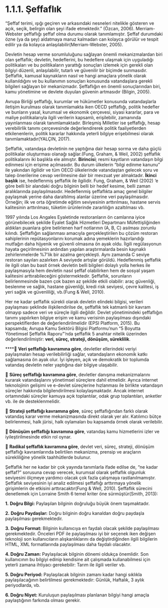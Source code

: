 # 1.1.1. Şeffaflık

“Şeffaf terimi, ışığı geçiren ve arkasındaki nesneleri nitelikle gösteren ve açık, seçik, belirgin olan şeyi ifade etmektedir.” \(Özcan, 2006\). Merriam-Webster şeffaflığı şeffaf olma durumu olarak tanımlamıştır. Şeffaf durumdaki özne \(ya da şey\) aldatmaya maruz kalmadan can kolayca görülür ve tespit edilir ya da kolayca anlaşılabilir\(Merriam-Webster, 2005\).

Devletin hesap verme sorumluluğunu sağlayan önemli mekanizmalardan biri olan şeffaflık; devletin, hedeflerini, bu hedeflere ulaşmak için uyguladığı politikaları ve bu politikaların yarattığı sonuçları izlemek için gerekli olan bilgiyi düzenli, anlaşılabilir, tutarlı ve güvenilir bir biçimde sunmasıdır. Şeffaflık, kamusal kaynakların nasıl ve hangi amaçlara yönelik olarak kullanıldığını ve bu kullanımın sonuçları konusunda vatandaşlara gerekli bilgileri sağlayan bir mekanizmadır. Şeffaflığın en önemli sonuçlarından biri, kamu yönetimine ve devlete duyulan güvenin artmasıdır \(Bilgin, 2005\).

Avrupa Birliği şeffaflığı, kurumlar ve hükümetler konusunda vatandaşlarla iletişim kurulması olarak tanımlamakta iken OECD şeffaflığı, politik hedefler ve bunların yasal, kurumsal ve ekonomik çerçevesi, siyasi kararlar, para ve maliye politikalarıyla ilgili verilerin kapsamlı, erişilebilir, zamanında yayınlanması olarak tanımlamaktadır. Birleşmiş Milletler ise şeffaflığı, hesap verebilirlik tanımı çerçevesinde değerlendirerek politik faaliyetlerden etkilenenlerin, politik kararlar hakkında yeterli bilgiye erişebilmesi olarak tanımlamaktadır\(YALÇIN, 2017\).

Şeffaflık, vatandaşa devletinin ne yaptığına dair hesap sorma ve daha güçlü politikalar oluşturması olanağı sağlar.\(Fung, Graham, & Weil, 2002\) şeffaflık politikalarını iki başlıkla ele almıştır. **Birincisi**; resmi kayıtların vatandaşın bilgi edinmesi için erişime açılmasıdır. Bu durum ülkelerin “bilgi edinme kanunu” ile yakından ilgilidir ve tüm OECD ülkelerinde vatandaştan gelecek soru ve talep önerilerine cevap verilmesine dair bir mevzuat yer almaktadır. **İkinci başlık** ise, hedeflenmiş şeffaflık ile ilgilidir. Fung, Graham, & Weil \(2002\) ‘e göre belli bir alandaki doğru bilginin belli bir hedef kesime, belli zaman aralıklarında paylaşılmasıdır. Hedeflenmiş şeffaflıkta amaç genel bilgiler paylaşmak yerine daha daraltılmış alanlar üzerine veri paylaşılmasıdır. Örneğin; ilk ve orta öğretimde eğitim seviyesinin arttırılması, hastane servis kalitesinin arttırılması, tüketim ürünlerinde zararlılığın azaltılması vb.

1997 yılında Los Angales Eyaletinde restoranların ön camlarına iyice görünebilecek şekilde Eyalet Sağlık Hizmetleri Departmanı Müfettişliğinden aldıkları puanlara göre belirlenen harf notlarının \(A, B, C\) asılması zorunlu kılındı. Şeffaflığın sağlanması amacıyla gerçekleştirilen bu çözüm restoran sahiplerinin repütasyonlarını korumak adına yemeklerin hazırlandığı mutfağın daha hijyenik ve güvenli olmasına ön ayak oldu. İlgili regülasyonun hayata geçirilmesinin ardından yapılan araştırmalarda besin kaynaklı zehirlenmelerde %7’lik bir azalma gerçekleşti. Aynı zamanda C seviye restoran sayıları azalırken A seviyede artışlar görüldü. Hedeflenmiş şeffaflık ile ilgili olan bu basit örnek devletin belli bilgileri dolaylı yolla herkes ile paylaşmasıyla hem devletin nasıl şeffaf olabilirken hem de sosyal yaşam kalitesini arttırabileceğini göstermektedir. Şeffaflık, sorunların belirlenmesinde bazen çok bazen az şekilde etkili olabilir: araç güvenliği, beslenme ve sağlık, hastane güvenliği, kredi risk seviyesi, çevre kalitesi, iş yeri sağlık ve güvenliliği, vb.\(Fung & Well, 2010\).

Her ne kadar şeffaflık sürekli olarak devletin elindeki bilgisi, verileri paylaşması şeklinde ilişkilendirilse de, şeffaflık tek katmanlı bir kavram olmayıp sadece veri ve süreçle ilgili değildir. Devlet yönetimindeki şeffaflığın tanımı yapılırken bilgiye erişim ve kamu verisinin paylaşılması dışındaki perspektiflerden de değerlendirilmelidir \(EPSI Platform, 2015\).  Bu kapsamda; Avrupa Kamu Sektörü Bilgisi Platformu’nun “5 Boyutta Yönetimsel Şeffaflık Raporu"’nda şeffaflık 5 anahtar nitelik üzerinden değerlendirilmiştir: **veri, süreç, strateji, dönüşüm, süreklilik**.

\*\*\*\*🔷 **Veri şeffaflığı kavramına göre**, devletler ellerindeki veriyi paylaşmaları hesap verilebilirliği sağlar, vatandaşların ekonomik katkı sağlamasına ön ayak olur. İyi işleyen, açık ve demokratik bir toplumda vatandaş devletin neler yaptığına dair bilgiye ulaşabilir.

🔷 **Süreç şeffaflığı kavramına göre**, devletler danışma mekanizmalarını kurarak vatandaşlarını yönetimsel süreçlere dahil etmelidir. Ayrıca internet teknolojinin gelişimi ve e-devlet süreçlerine hızlanması ile birlikte vatandaşın süreçler hakkında bilgilendirilmesi kolaylaşmaktadır. Ancak  internet ortamındaki süreçler kamuya açık toplantılar, odak grup toplantıları, anketler vb. ile de desteklenmelidir.

🔷 **Strateji şeffaflığı kavramına göre**, süreç şeffaflığından farklı olarak vatandaş karar verme mekanizmasında direkt olarak yer alır. Katılımcı bütçe belirlenmesi, halk jürisi, halk oylamaları bu kapsamda örnek olarak verilebilir.

🔷 **Dönüşüm şeffaflığı kavramına göre**, vatandaş kamu hizmetlerini izler ve iyileştirilmesinde etkin rol oynar.

🔷 **Radikal şeffaflık kavramına göre**, devlet veri, süreç, strateji, dönüşüm şeffaflığı kavramlarında belirtilen mekanizma, prensip ve araçların sürekliliğine yönelik taahhütlerde bulunur.

Şeffaflık her ne kadar bir çok yayında tanımlarla ifade edilse de, “ne kadar şeffaf?” sorusuna cevap verecek,  kurumsal olarak şeffaflık olgunluk seviyesini ölçmeye yardımcı olacak çok fazla çalışmaya rastlanılmamıştır. Şeffaflık seviyesinin iyi analiz edilmesi şeffaflığı arttırmaya yönelik girişimlerin de etkisini arttıracaktır\(Fung & Well, 2010\). Şeffaflık sürecini denetlemek için Lorraine Smith 6 temel kriter öne sürmüştür\(Smith, 2013\):

**1.** **Doğru Bilgi:** Paylaşılan bilginin doğruluğu büyük önem taşımaktadır.

**2.** **Doğru Paydaşlar:** Doğru bilginin doğru kanaldan doğru paydaşla paylaşılması gerekmektedir.

**3.** **Doğru Format:** Bilginin kullanıcıya en faydalı olacak şekilde paylaşılması gerekmektedir. Önceleri PDF ile paylaşılması iyi bir seçenek iken değişen teknoloji son kullanıcıların alışkanlıklarını da değiştirdiğinden ilgili bilgilerin HTML, XML formatlarında paylaşılması  daha faydalı olacaktır.

**4. Doğru Zaman:** Paylaşılacak bilginin dönemi oldukça önemlidir. Son kullanıcının bu bilgiyi edinip kendisine ait çalışmada kullanabilmesi için yeterli zamana ihtiyacı gerekebilir: Tarım ile ilgili veriler vb.

**5. Doğru Periyod:** Paylaşılacak bilginin zamanı kadar hangi sıklıkla paylaşılacağının belirtilmesi gerekmektedir: Günlük, Haftalık, 3 aylık periyodlarda, vb.

**6. Doğru Niyet:** Kuruluşun paylaşılması planlanan bilgiyi hangi amaçla paylaştığının farkında olması gerekir.

